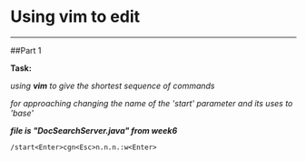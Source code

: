 # Using vim to edit
---
##Part 1

**Task:**

*using **vim** to give the shortest sequence of commands*

*for approaching changing the name of the 'start' parameter and its uses to 'base'*


***file is "DocSearchServer.java" from week6***

```
/start<Enter>cgn<Esc>n.n.n.:w<Enter>
```
